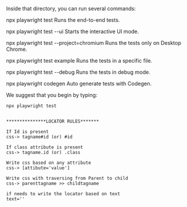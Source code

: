 Inside that directory, you can run several commands:

  npx playwright test
    Runs the end-to-end tests.

  npx playwright test --ui
    Starts the interactive UI mode.

  npx playwright test --project=chromium
    Runs the tests only on Desktop Chrome.

  npx playwright test example
    Runs the tests in a specific file.

  npx playwright test --debug
    Runs the tests in debug mode.

  npx playwright codegen
    Auto generate tests with Codegen.

We suggest that you begin by typing:

    npx playwright test


    ***************LOCATOR RULES*******

    If Id is present
    css-> tagname#id (or) #id

    If class attribute is present
    css-> tagname.id (or) .class

    Write css based on any attribute
    css-> [attibute='value']

    Write css with traversing from Parent to child
    css-> parenttagname >> childtagname

    if needs to write the locator based on text
    text=''



